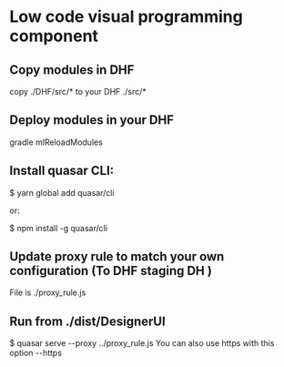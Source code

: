 # Low code visual programming component

## Copy modules in DHF
copy ./DHF/src/* to your DHF ./src/*

## Deploy modules in your DHF
gradle  mlReloadModules

## Install quasar CLI:

$ yarn global add quasar/cli

or:

$ npm install -g quasar/cli

## Update proxy rule to match your own configuration (To DHF staging DH )
File is ./proxy_rule.js

## Run from ./dist/DesignerUI

$ quasar serve --proxy ../proxy_rule.js
You can also use https with this option --https




